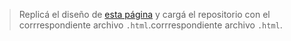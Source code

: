 > Replicá el diseño de [esta página](https://colorlib.com/etc/bforms/colorlib-booking-1/) y cargá el repositorio con el corrrespondiente archivo `.html`.corrrespondiente archivo `.html`.

